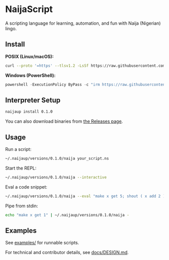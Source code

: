 # NaijaScript

A scripting language for learning, automation, and fun with Naija (Nigerian) lingo.

## Install

**POSIX (Linux/macOS):**

```sh
curl --proto '=https' --tlsv1.2 -LsSf https://raw.githubusercontent.com/xosnrdev/naijascript/master/scripts/install.sh | sh
```

**Windows (PowerShell):**

```powershell
powershell -ExecutionPolicy ByPass -c "irm https://raw.githubusercontent.com/xosnrdev/naijascript/master/scripts/install.ps1 | iex"
```

## Interpreter Setup

```sh
naijaup install 0.1.0
```

You can also download binaries from [the Releases page](https://github.com/xosnrdev/naijascript/releases/latest).

## Usage

Run a script:

```sh
~/.naijaup/versions/0.1.0/naija your_script.ns
```

Start the REPL:

```sh
~/.naijaup/versions/0.1.0/naija --interactive
```

Eval a code snippet:

```sh
~/.naijaup/versions/0.1.0/naija --eval "make x get 5; shout ( x add 2 )"
```

Pipe from stdin:

```sh
echo "make x get 1" | ~/.naijaup/versions/0.1.0/naija -
```

## Examples

See [examples/](./examples) for runnable scripts.

For technical and contributor details, see [docs/DESIGN.md](./docs/DESIGN.md).
